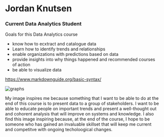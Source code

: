 # Jordan Knutsen
### Current Data Analytics Student

Goals for this Data Analytics course
- know how to ecxtract and catalogue data
- Learn how to identify trends and relationships
- enable organizations with predictions based on data
- provide insights into why things happened and recommended courses of action
- be able to visualize data

https://www.markdownguide.org/basic-syntax/

![graphs](https://www.analyticsinsight.net/wp-content/uploads/2023/04/pexels-photo-5833273.webp)

My image inspires me because something that I want to be able to do at the end of this course is to present data to a group of stakeholders. I want to be able to educate people on important trends and present a well-thought out and cohorent analysis that will improve on systems and knowledge. I also find this image inspiring because, at the end of the course, I hope to be someone who has gained an invaluable skillset that will keep me current and competitve with ongoing techoloogical changes.   
